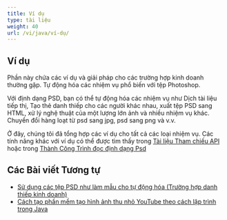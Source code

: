 ```yaml
---
title: Ví dụ
type: tài liệu
weight: 40
url: /vi/java/ví-dụ/
---
```


## **Ví dụ**
Phần này chứa các ví dụ và giải pháp cho các trường hợp kinh doanh thường gặp. Tự động hóa các nhiệm vụ phổ biến với tệp Photoshop.

Với định dạng PSD, bạn có thể tự động hóa các nhiệm vụ như Dịch tài liệu tiếp thị, Tạo thẻ danh thiếp cho các người khác nhau, xuất tệp PSD sang HTML, xử lý nghệ thuật của một lượng lớn ảnh và nhiều nhiệm vụ khác. Chuyển đổi hàng loạt từ psd sang jpg, psd sang png và v.v.

Ở đây, chúng tôi đã tổng hợp các ví dụ cho tất cả các loại nhiệm vụ. Các tính năng khác với ví dụ có thể được tìm thấy trong [Tài liệu Tham chiếu API](https://reference.aspose.com/psd/net) hoặc trong [Thành Công Trình đọc định dạng Psd](https://downloads.aspose.com/corporate/case-studies/aspose.psd/)

## **Các Bài viết Tương tự**
- [Sử dụng các tệp PSD như làm mẫu cho tự động hóa (Trường hợp danh thiếp kinh doanh)](https://docs.aspose.com/display/psdnet/Using+PSD+files+as+templates+for+automation+-+Business+Cards+Case)
- [Cách tạo phần mềm tạo hình ảnh thu nhỏ YouTube theo cách lập trình trong Java](/psd/vi/java/cách-tạo-hình-ảnh-thu-nhỏ-youtube-theo-cách-lập-trình-trong-java/)

